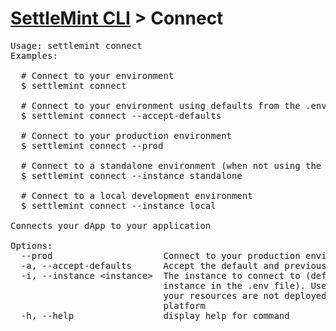 <h1 id="home"><a href="../settlemint.md">SettleMint CLI</a> > Connect</h1>

<pre>Usage: settlemint connect 
Examples:

  # Connect to your environment
  $ settlemint connect

  # Connect to your environment using defaults from the .env file
  $ settlemint connect --accept-defaults

  # Connect to your production environment
  $ settlemint connect --prod

  # Connect to a standalone environment (when not using the SettleMint platform)
  $ settlemint connect --instance standalone

  # Connect to a local development environment
  $ settlemint connect --instance local

Connects your dApp to your application

Options:
  --prod                     Connect to your production environment
  -a, --accept-defaults      Accept the default and previously set values
  -i, --instance &lt;instance&gt;  The instance to connect to (defaults to the
                             instance in the .env file). Use &#039;standalone&#039; if
                             your resources are not deployed on the SettleMint
                             platform
  -h, --help                 display help for command
</pre>

